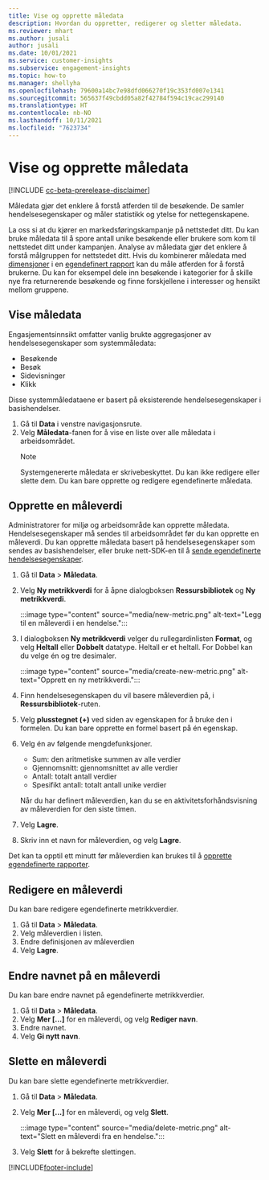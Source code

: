 ```yaml
---
title: Vise og opprette måledata
description: Hvordan du oppretter, redigerer og sletter måledata.
ms.reviewer: mhart
ms.author: jusali
author: jusali
ms.date: 10/01/2021
ms.service: customer-insights
ms.subservice: engagement-insights
ms.topic: how-to
ms.manager: shellyha
ms.openlocfilehash: 79600a14bc7e98dfd066270f19c353fd007e1341
ms.sourcegitcommit: 565637f49cbdd05a82f42784f594c19cac299140
ms.translationtype: HT
ms.contentlocale: nb-NO
ms.lasthandoff: 10/11/2021
ms.locfileid: "7623734"
---
```

# <a name="view-and-create-metrics"></a>Vise og opprette måledata

[!INCLUDE [cc-beta-prerelease-disclaimer](includes/cc-beta-prerelease-disclaimer.md)]

Måledata gjør det enklere å forstå atferden til de besøkende. De samler hendelsesegenskaper og måler statistikk og ytelse for nettegenskapene.  

La oss si at du kjører en markedsføringskampanje på nettstedet ditt. Du kan bruke måledata til å spore antall unike besøkende eller brukere som kom til nettstedet ditt under kampanjen. Analyse av måledata gjør det enklere å forstå målgruppen for nettstedet ditt. Hvis du kombinerer måledata med [dimensjoner](dimensions.md) i en [egendefinert rapport](custom-reports.md) kan du måle atferden for å forstå brukerne. Du kan for eksempel dele inn besøkende i kategorier for å skille nye fra returnerende besøkende og finne forskjellene i interesser og hensikt mellom gruppene.

## <a name="view-metrics"></a>Vise måledata

Engasjementsinnsikt omfatter vanlig brukte aggregasjoner av hendelsesegenskaper som systemmåledata: 

- Besøkende
- Besøk
- Sidevisninger
- Klikk

Disse systemmåledataene er basert på eksisterende hendelsesegenskaper i basishendelser.

1. Gå til **Data** i venstre navigasjonsrute. 
1. Velg **Måledata**-fanen for å vise en liste over alle måledata i arbeidsområdet. 
   > [!NOTE]
   > Systemgenererte måledata er skrivebeskyttet. Du kan ikke redigere eller slette dem. Du kan bare opprette og redigere egendefinerte måledata.

## <a name="create-a-metric"></a>Opprette en måleverdi

Administratorer for miljø og arbeidsområde kan opprette måledata. Hendelsesegenskaper må sendes til arbeidsområdet før du kan opprette en måleverdi. Du kan opprette måledata basert på hendelsesegenskaper som sendes av basishendelser, eller bruke nett-SDK-en til å [sende egendefinerte hendelsesegenskaper](advanced-SDK-implementation.md).

1. Gå til **Data** > **Måledata**.
1. Velg **Ny metrikkverdi** for å åpne dialogboksen **Ressursbibliotek** og **Ny metrikkverdi**.

   :::image type="content" source="media/new-metric.png" alt-text="Legg til en måleverdi i en hendelse.":::

1. I dialogboksen **Ny metrikkverdi** velger du rullegardinlisten **Format**, og velg **Heltall** eller **Dobbelt** datatype. Heltall er et heltall. For Dobbel kan du velge én og tre desimaler.

   :::image type="content" source="media/create-new-metric.png" alt-text="Opprett en ny metrikkverdi.":::
   
5. Finn hendelsesegenskapen du vil basere måleverdien på, i **Ressursbibliotek**-ruten.
6. Velg **plusstegnet (+)** ved siden av egenskapen for å bruke den i formelen. Du kan bare opprette en formel basert på én egenskap. 
7. Velg én av følgende mengdefunksjoner. 

   - Sum: den aritmetiske summen av alle verdier 
   - Gjennomsnitt: gjennomsnittet av alle verdier
   - Antall: totalt antall verdier
   - Spesifikt antall: totalt antall unike verdier

   Når du har definert måleverdien, kan du se en aktivitetsforhåndsvisning av måleverdien for den siste timen.

1. Velg **Lagre**. 
1. Skriv inn et navn for måleverdien, og velg **Lagre**.

Det kan ta opptil ett minutt før måleverdien kan brukes til å [opprette egendefinerte rapporter](custom-reports.md).

## <a name="edit-a-metric"></a>Redigere en måleverdi

Du kan bare redigere egendefinerte metrikkverdier.

1. Gå til **Data** > **Måledata**.
1. Velg måleverdien i listen.
1. Endre definisjonen av måleverdien
1. Velg **Lagre**.

## <a name="change-the-name-of-a-metric"></a>Endre navnet på en måleverdi

Du kan bare endre navnet på egendefinerte metrikkverdier.

1. Gå til **Data** > **Måledata**.
1. Velg **Mer [...]** for en måleverdi, og velg **Rediger navn**.
1. Endre navnet. 
1. Velg **Gi nytt navn**.

## <a name="delete-a-metric"></a>Slette en måleverdi

Du kan bare slette egendefinerte metrikkverdier.

1. Gå til **Data** > **Måledata**.
1. Velg **Mer [...]** for en måleverdi, og velg **Slett**.

   :::image type="content" source="media/delete-metric.png" alt-text="Slett en måleverdi fra en hendelse.":::

1. Velg **Slett** for å bekrefte slettingen.



[!INCLUDE[footer-include](../includes/footer-banner.md)]
